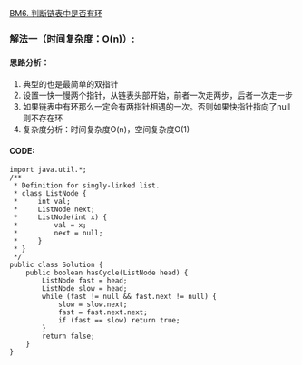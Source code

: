 [BM6. 判断链表中是否有环](https://www.nowcoder.com/practice/650474f313294468a4ded3ce0f7898b9?tpId=295&tqId=605&ru=%2Fpractice%2F65cfde9e5b9b4cf2b6bafa5f3ef33fa6&qru=%2Fta%2Fformat-top101%2Fquestion-ranking&sourceUrl=%2Fexam%2Foj)
### 解法一（时间复杂度：O(n)）:
#### 思路分析：
1. 典型的也是最简单的双指针
2. 设置一快一慢两个指针，从链表头部开始，前者一次走两步，后者一次走一步
3. 如果链表中有环那么一定会有两指针相遇的一次。否则如果快指针指向了null则不存在环
4. 复杂度分析：时间复杂度O(n)，空间复杂度O(1)
#### CODE:
```
import java.util.*;
/**
 * Definition for singly-linked list.
 * class ListNode {
 *     int val;
 *     ListNode next;
 *     ListNode(int x) {
 *         val = x;
 *         next = null;
 *     }
 * }
 */
public class Solution {
    public boolean hasCycle(ListNode head) {
        ListNode fast = head;
        ListNode slow = head;
        while (fast != null && fast.next != null) {
            slow = slow.next;
            fast = fast.next.next;
            if (fast == slow) return true;
        }
        return false;
    }
}
```
